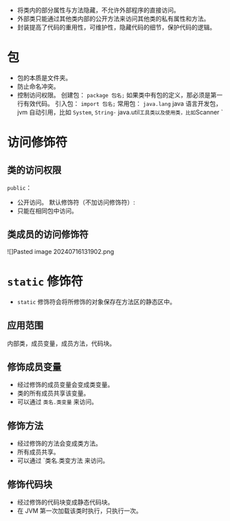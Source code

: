 - 将类内的部分属性与方法隐藏，不允许外部程序的直接访问。
- 外部类只能通过其他类内部的公开方法来访问其他类的私有属性和方法。
- 封装提高了代码的重用性，可维护性，隐藏代码的细节，保护代码的逻辑。

# 包

[](https://github.com/Akuridinpo/tech-note/blob/master/Java/%E5%B0%81%E8%A3%85.md#%E5%8C%85)

- 包的本质是文件夹。
- 防止命名冲突。
- 控制访问权限。 创建包： `package 包名;` 如果类中有包的定义，那必须是第一行有效代码。 引入包： `import 包名;` 常用包： `java.lang` java 语言开发包，jvm 自动引用，比如 `System`, `String·` java.util`工具类以及使用类，比如`Scanner `

# 访问修饰符

[](https://github.com/Akuridinpo/tech-note/blob/master/Java/%E5%B0%81%E8%A3%85.md#%E8%AE%BF%E9%97%AE%E4%BF%AE%E9%A5%B0%E7%AC%A6)

## 类的访问权限

[](https://github.com/Akuridinpo/tech-note/blob/master/Java/%E5%B0%81%E8%A3%85.md#%E7%B1%BB%E7%9A%84%E8%AE%BF%E9%97%AE%E6%9D%83%E9%99%90)

`public`：

- 公开访问。 默认修饰符（不加访问修饰符）:
- 只能在相同包中访问。

## 类成员的访问修饰符

[](https://github.com/Akuridinpo/tech-note/blob/master/Java/%E5%B0%81%E8%A3%85.md#%E7%B1%BB%E6%88%90%E5%91%98%E7%9A%84%E8%AE%BF%E9%97%AE%E4%BF%AE%E9%A5%B0%E7%AC%A6)

![]Pasted image 20240716131902.png

# `static` 修饰符

[](https://github.com/Akuridinpo/tech-note/blob/master/Java/%E5%B0%81%E8%A3%85.md#static-%E4%BF%AE%E9%A5%B0%E7%AC%A6)

- `static` 修饰符会将所修饰的对象保存在方法区的静态区中。

## 应用范围

[](https://github.com/Akuridinpo/tech-note/blob/master/Java/%E5%B0%81%E8%A3%85.md#%E5%BA%94%E7%94%A8%E8%8C%83%E5%9B%B4)

内部类，成员变量，成员方法，代码块。

## 修饰成员变量

[](https://github.com/Akuridinpo/tech-note/blob/master/Java/%E5%B0%81%E8%A3%85.md#%E4%BF%AE%E9%A5%B0%E6%88%90%E5%91%98%E5%8F%98%E9%87%8F)

- 经过修饰的成员变量会变成类变量。
- 类的所有成员共享该变量。
- 可以通过 `类名.类变量` 来访问。

## 修饰方法

[](https://github.com/Akuridinpo/tech-note/blob/master/Java/%E5%B0%81%E8%A3%85.md#%E4%BF%AE%E9%A5%B0%E6%96%B9%E6%B3%95)

- 经过修饰的方法会变成类方法。
- 所有成员共享。
- 可以通过 `类名.类变方法 来访问。

## 修饰代码块

[](https://github.com/Akuridinpo/tech-note/blob/master/Java/%E5%B0%81%E8%A3%85.md#%E4%BF%AE%E9%A5%B0%E4%BB%A3%E7%A0%81%E5%9D%97)

- 经过修饰的代码块变成静态代码块。
- 在 JVM 第一次加载该类时执行，只执行一次。
